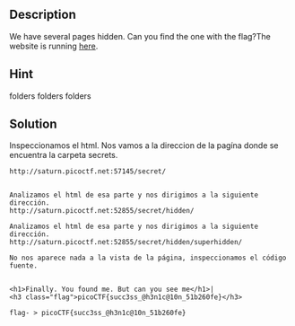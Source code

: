 
## Description

We have several pages hidden. Can you find the one with the flag?The website is running [here](http://saturn.picoctf.net:57145/).

## Hint
folders folders folders

## Solution

Inspeccionamos el html.
Nos vamos a la direccion de la pagína donde se encuentra la carpeta secrets.
```
http://saturn.picoctf.net:57145/secret/


Analizamos el html de esa parte y nos dirigimos a la siguiente dirección.
http://saturn.picoctf.net:52855/secret/hidden/

Analizamos el html de esa parte y nos dirigimos a la siguiente dirección.
http://saturn.picoctf.net:52855/secret/hidden/superhidden/

No nos aparece nada a la vista de la página, inspeccionamos el código fuente. 


<h1>Finally. You found me. But can you see me</h1>|
<h3 class="flag">picoCTF{succ3ss_@h3n1c@10n_51b260fe}</h3>

flag- > picoCTF{succ3ss_@h3n1c@10n_51b260fe}
```

